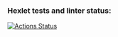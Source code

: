### Hexlet tests and linter status:
[![Actions Status](https://github.com/kalldrek777/python-project-50/workflows/hexlet-check/badge.svg)](https://github.com/kalldrek777/python-project-50/actions)
